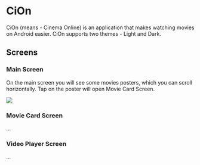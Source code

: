 # CiOn
CiOn (means - Cinema Online) is an application that makes watching movies on Android easier.
CiOn supports two themes - Light and Dark.

## Screens
### Main Screen
On the main screen you will see some movies posters, which you can scroll horizontally.
Tap on the poster will open Movie Card Screen.

![](readmeFiles/mainScreen.gif)

### Movie Card Screen
...

### Video Player Screen
...